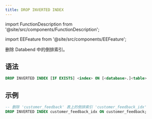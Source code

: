 ```yaml
---
title: DROP INVERTED INDEX
---
```


import FunctionDescription from '@site/src/components/FunctionDescription';

<FunctionDescription description="引入或更新于：v1.2.405"/>

import EEFeature from '@site/src/components/EEFeature';

<EEFeature featureName='INVERTED INDEX'/>

删除 Databend 中的倒排索引。

## 语法

```sql
DROP INVERTED INDEX [IF EXISTS] <index> ON [<database>.]<table>
```

## 示例

```sql
-- 删除 'customer_feedback' 表上的倒排索引 'customer_feedback_idx'
DROP INVERTED INDEX customer_feedback_idx ON customer_feedback;
```